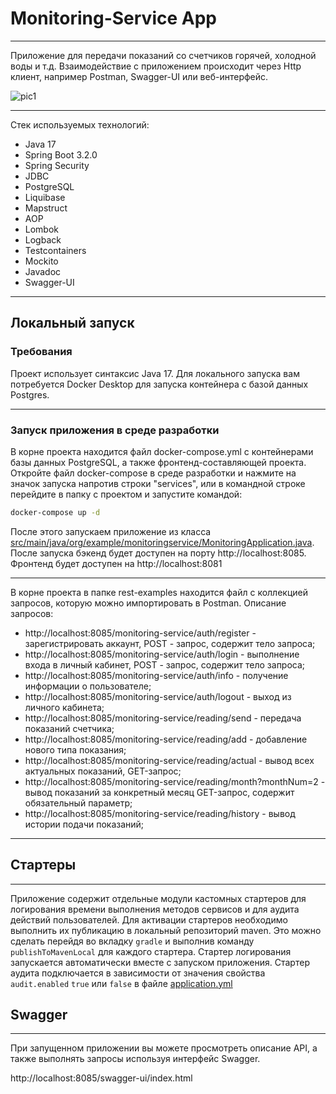 # Monitoring-Service App

---
Приложение для передачи показаний со счетчиков горячей, холодной воды и т.д.
Взаимодействие с приложением происходит через Http клиент, например Postman, Swagger-UI или веб-интерфейс.

![pic1](app.jpg)

---
Стек используемых технологий:
- Java 17
- Spring Boot 3.2.0
- Spring Security
- JDBC
- PostgreSQL
- Liquibase
- Mapstruct
- AOP
- Lombok
- Logback
- Testcontainers
- Mockito
- Javadoc
- Swagger-UI


---
## Локальный запуск

### Требования

Проект использует синтаксис Java 17. Для локального запуска вам потребуется 
Docker Desktop для запуска контейнера с базой данных Postgres.

---
### Запуск приложения в среде разработки

В корне проекта находится файл docker-compose.yml c контейнерами базы данных PostgreSQL, а также фронтенд-составляющей проекта.
Откройте файл docker-compose в среде разработки и нажмите на значок запуска напротив строки "services",
или в командной строке перейдите в папку с проектом и запустите командой:

```bash
docker-compose up -d
```

После этого запускаем приложение из класса [src/main/java/org/example/monitoringservice/MonitoringApplication.java](src/main/java/org/example/monitoringservice/MonitoringApplication.java).
После запуска бэкенд будет доступен на порту http://localhost:8085. Фронтенд будет доступен на http://localhost:8081

---
В корне проекта в папке rest-examples находится файл с коллекцией запросов, которую можно импортировать в Postman.
Описание запросов:
- http://localhost:8085/monitoring-service/auth/register - зарегистрировать аккаунт, POST - запрос, содержит тело запроса;
- http://localhost:8085/monitoring-service/auth/login - выполнение входа в личный кабинет, POST - запрос, содержит тело запроса;
- http://localhost:8085/monitoring-service/auth/info - получение информации о пользователе;
- http://localhost:8085/monitoring-service/auth/logout - выход из личного кабинета;
- http://localhost:8085/monitoring-service/reading/send - передача показаний счетчика;
- http://localhost:8085/monitoring-service/reading/add - добавление нового типа показания;
- http://localhost:8085/monitoring-service/reading/actual - вывод всех актуальных показаний, GET-запрос;
- http://localhost:8085/monitoring-service/reading/month?monthNum=2 - вывод показаний за конкретный месяц GET-запрос, содержит обязательный параметр;
- http://localhost:8085/monitoring-service/reading/history - вывод истории подачи показаний;

---

## Стартеры

---
Приложение содержит отдельные модули кастомных стартеров для логирования времени выполнения методов сервисов и для аудита действий пользователей.
Для активации стартеров необходимо выполнить их публикацию в локальный репозиторий maven. Это можно сделать перейдя во вкладку `gradle` и выполнив команду `publishToMavenLocal` для каждого стартера.
Стартер логирования запускается автоматически вместе с запуском приложения. Стартер аудита подключается в зависимости от значения свойства `audit.enabled` `true` или `false` в файле [application.yml](src/main/resources/application.yml) 

## Swagger

---

При запущенном приложении вы можете просмотреть описание API, а также
выполнять запросы используя интерфейс Swagger.

http://localhost:8085/swagger-ui/index.html
